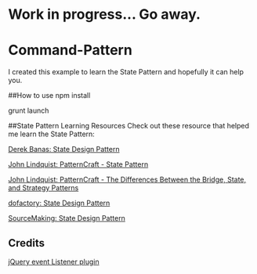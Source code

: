 # Work in progress... Go away.

# Command-Pattern
I created this example to learn the State Pattern and hopefully it can help you.

##How to use
npm install

grunt launch

##State Pattern Learning Resources
Check out these resource that helped me learn the State Pattern:

[Derek Banas: State Design Pattern](https://www.youtube.com/watch?v=MGEx35FjBuo)

[John Lindquist: PatternCraft - State Pattern](https://www.youtube.com/watch?v=yZt7mUVDijU)

[John Lindquist: PatternCraft - The Differences Between the Bridge, State, and Strategy Patterns](http://johnlindquist.blogspot.com/2011/05/patterncraft-differences-between-bridge_16.html)

[dofactory: State Design Pattern](http://www.dofactory.com/javascript/state-design-pattern)

[SourceMaking: State Design Pattern](https://sourcemaking.com/design_patterns/state)

## Credits

[jQuery event Listener plugin](http://www.codebelt.com/jquery/jquery-event-listener-plugin/)


